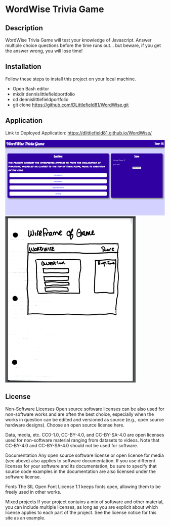 # WordWise Trivia Game

## Description
WordWise Trivia Game will test your knowledge of Javascript. Answer multiple choice questions before the time runs out... but beware, if you get the answer wrong, you will lose time! 

## Installation

Follow these steps to install this project on your local machine.

- Open Bash editor
- mkdir dennislittlefieldportfolio
- cd dennislittlefieldportfolio
- git clone https://github.com/DLittlefield81/WordWise.git

## Application

Link to Deployed Application: https://dlittlefield81.github.io/WordWise/


![WordWise Trivia Game](assets/images/wordwise.png)
![Wireframe](assets/images/wireframe.png)


## License

Non-Software Licenses
Open source software licenses can be also used for non-software works and are often the best choice, especially when the works in question can be edited and versioned as source (e.g., open source hardware designs). Choose an open source license here.

Data, media, etc.
CC0-1.0, CC-BY-4.0, and CC-BY-SA-4.0 are open licenses used for non-software material ranging from datasets to videos. Note that CC-BY-4.0 and CC-BY-SA-4.0 should not be used for software.

Documentation
Any open source software license or open license for media (see above) also applies to software documentation. If you use different licenses for your software and its documentation, be sure to specify that source code examples in the documentation are also licensed under the software license.

Fonts
The SIL Open Font License 1.1 keeps fonts open, allowing them to be freely used in other works.

Mixed projects
If your project contains a mix of software and other material, you can include multiple licenses, as long as you are explicit about which license applies to each part of the project. See the license notice for this site as an example.
